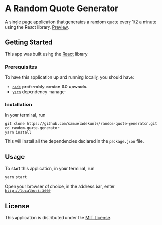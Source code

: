 # A Random Quote Generator
A single page application that generates a random quote every 1/2 a minute using the React library. [Preview](https://simple-random-quote-engine-samueladekunle.c9users.io/).
## Getting Started
This app was built using the [React](https://facebook.github.io/react) library
### Prerequisites
To have this application up and running locally, you should have:
- [`node`](https://nodejs.org) preferrably version 6.0 upwards.
- [`yarn`](https://yarnpkg.com) dependency manager
### Installation
In your terminal, run
```
git clone https://github.com/samueladekunle/random-quote-generator.git
cd random-quote-generator
yarn install
```
This will install all the dependencies declared in the `package.json` file.
## Usage
To start this application, in your terminal, run
```
yarn start
```
Open your browser of choice, in the address bar, enter [`http://localhost:3000`](http://localhost:3000)
## License
This application is distributed under the [MIT License](LICENSE).
